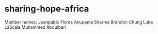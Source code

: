 # sharing-hope-africa

Member names:
Juanpablo Flores
Anupama Sharma
Brandon Chung
Luke LaScala
Muhammed Abdulbari
